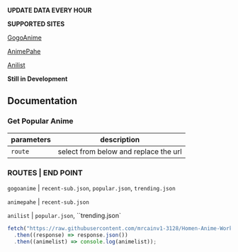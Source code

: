 <b>UPDATE DATA EVERY HOUR</b>

<strong>SUPPORTED SITES</strong>

[GogoAnime](https://https://anitaku.to/home.html)




[AnimePahe](https://animepahe.ru/)

[Anilist](https://anilist.co/)

<strong>Still in Development</strong>

## Documentation

### Get Popular Anime

| parameters   | description       |
| ------------ | ------------------- |
| `route` | select from below and replace the url |

### ROUTES  |   END POINT
`gogoanime` |  `recent-sub.json`, `popular.json`, `trending.json`

`animepahe` |  `recent-sub.json`

`anilist`   |  `popular.json`, ``trending.json`

```js
fetch("https://raw.githubusercontent.com/mrcainv1-3128/Homen-Anime-Worker/main/anilist/trending.json")
  .then((response) => response.json())
  .then((animelist) => console.log(animelist));
```
